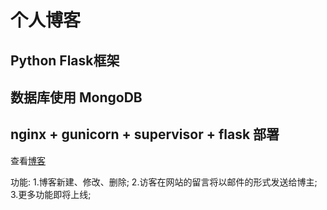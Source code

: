 # 个人博客
## Python Flask框架
## 数据库使用 MongoDB
## nginx + gunicorn + supervisor + flask 部署

查看[博客](http://watercode.cc)

功能:
1.博客新建、修改、删除;
2.访客在网站的留言将以邮件的形式发送给博主;
3.更多功能即将上线;